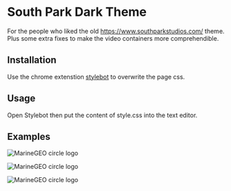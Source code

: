 # South Park Dark Theme

For the people who liked the old https://www.southparkstudios.com/ theme. Plus some extra fixes to make the video containers more comprehendible.

## Installation

Use the chrome extenstion [stylebot](https://chrome.google.com/webstore/detail/stylebot/oiaejidbmkiecgbjeifoejpgmdaleoha) to overwrite the page css.

## Usage

Open Stylebot then put the content of style.css into the text editor.

## Examples

![MarineGEO circle logo](https://encrypted-tbn0.gstatic.com/images?q=tbn:ANd9GcS0vGFyftkpozTQWmX1gWA0QBBJC3DRFsOOZm0MWuuyg4otzOWurNEsJp1GcBBA9SIinso&usqp=CAU)

![MarineGEO circle logo](https://encrypted-tbn0.gstatic.com/images?q=tbn:ANd9GcS0vGFyftkpozTQWmX1gWA0QBBJC3DRFsOOZm0MWuuyg4otzOWurNEsJp1GcBBA9SIinso&usqp=CAU)

![MarineGEO circle logo](https://encrypted-tbn0.gstatic.com/images?q=tbn:ANd9GcS0vGFyftkpozTQWmX1gWA0QBBJC3DRFsOOZm0MWuuyg4otzOWurNEsJp1GcBBA9SIinso&usqp=CAU)
